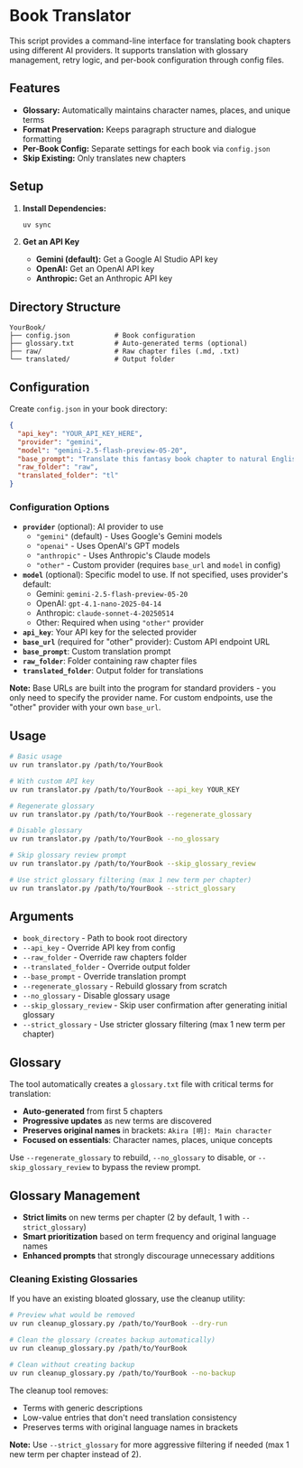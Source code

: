 # Book Translator

This script provides a command-line interface for translating book chapters using different AI providers. It supports translation with glossary management, retry logic, and per-book configuration through config files.

## Features

- **Glossary:** Automatically maintains character names, places, and unique terms
- **Format Preservation:** Keeps paragraph structure and dialogue formatting
- **Per-Book Config:** Separate settings for each book via `config.json`
- **Skip Existing:** Only translates new chapters

## Setup

1. **Install Dependencies:**
   ```bash
   uv sync
   ```

2. **Get an API Key**
   - **Gemini (default):** Get a Google AI Studio API key
   - **OpenAI:** Get an OpenAI API key
   - **Anthropic:** Get an Anthropic API key

## Directory Structure

```
YourBook/
├── config.json           # Book configuration
├── glossary.txt          # Auto-generated terms (optional)
├── raw/                  # Raw chapter files (.md, .txt)
└── translated/           # Output folder
```

## Configuration

Create `config.json` in your book directory:

```json
{
  "api_key": "YOUR_API_KEY_HERE",
  "provider": "gemini",
  "model": "gemini-2.5-flash-preview-05-20",
  "base_prompt": "Translate this fantasy book chapter to natural English.",
  "raw_folder": "raw",
  "translated_folder": "tl"
}
```

### Configuration Options

- **`provider`** (optional): AI provider to use
  - `"gemini"` (default) - Uses Google's Gemini models
  - `"openai"` - Uses OpenAI's GPT models
  - `"anthropic"` - Uses Anthropic's Claude models
  - `"other"` - Custom provider (requires `base_url` and `model` in config)
- **`model`** (optional): Specific model to use. If not specified, uses provider's default:
  - Gemini: `gemini-2.5-flash-preview-05-20`
  - OpenAI: `gpt-4.1-nano-2025-04-14`
  - Anthropic: `claude-sonnet-4-20250514`
  - Other: Required when using `"other"` provider
- **`api_key`**: Your API key for the selected provider
- **`base_url`** (required for "other" provider): Custom API endpoint URL
- **`base_prompt`**: Custom translation prompt
- **`raw_folder`**: Folder containing raw chapter files
- **`translated_folder`**: Output folder for translations

**Note:** Base URLs are built into the program for standard providers - you only need to specify the provider name. For custom endpoints, use the "other" provider with your own `base_url`.

## Usage

```bash
# Basic usage
uv run translator.py /path/to/YourBook

# With custom API key
uv run translator.py /path/to/YourBook --api_key YOUR_KEY

# Regenerate glossary
uv run translator.py /path/to/YourBook --regenerate_glossary

# Disable glossary
uv run translator.py /path/to/YourBook --no_glossary

# Skip glossary review prompt
uv run translator.py /path/to/YourBook --skip_glossary_review

# Use strict glossary filtering (max 1 new term per chapter)
uv run translator.py /path/to/YourBook --strict_glossary
```

## Arguments

- `book_directory` - Path to book root directory
- `--api_key` - Override API key from config
- `--raw_folder` - Override raw chapters folder
- `--translated_folder` - Override output folder
- `--base_prompt` - Override translation prompt
- `--regenerate_glossary` - Rebuild glossary from scratch
- `--no_glossary` - Disable glossary usage
- `--skip_glossary_review` - Skip user confirmation after generating initial glossary
- `--strict_glossary` - Use stricter glossary filtering (max 1 new term per chapter)

## Glossary

The tool automatically creates a `glossary.txt` file with critical terms for translation:

- **Auto-generated** from first 5 chapters
- **Progressive updates** as new terms are discovered
- **Preserves original names** in brackets: `Akira [明]: Main character`
- **Focused on essentials**: Character names, places, unique concepts

Use `--regenerate_glossary` to rebuild, `--no_glossary` to disable, or `--skip_glossary_review` to bypass the review prompt.

## Glossary Management

- **Strict limits** on new terms per chapter (2 by default, 1 with `--strict_glossary`)
- **Smart prioritization** based on term frequency and original language names
- **Enhanced prompts** that strongly discourage unnecessary additions

### Cleaning Existing Glossaries

If you have an existing bloated glossary, use the cleanup utility:

```bash
# Preview what would be removed
uv run cleanup_glossary.py /path/to/YourBook --dry-run

# Clean the glossary (creates backup automatically)
uv run cleanup_glossary.py /path/to/YourBook

# Clean without creating backup
uv run cleanup_glossary.py /path/to/YourBook --no-backup
```

The cleanup tool removes:
- Terms with generic descriptions
- Low-value entries that don't need translation consistency
- Preserves terms with original language names in brackets

**Note:**
Use `--strict_glossary` for more aggressive filtering if needed (max 1 new term per chapter instead of 2).
